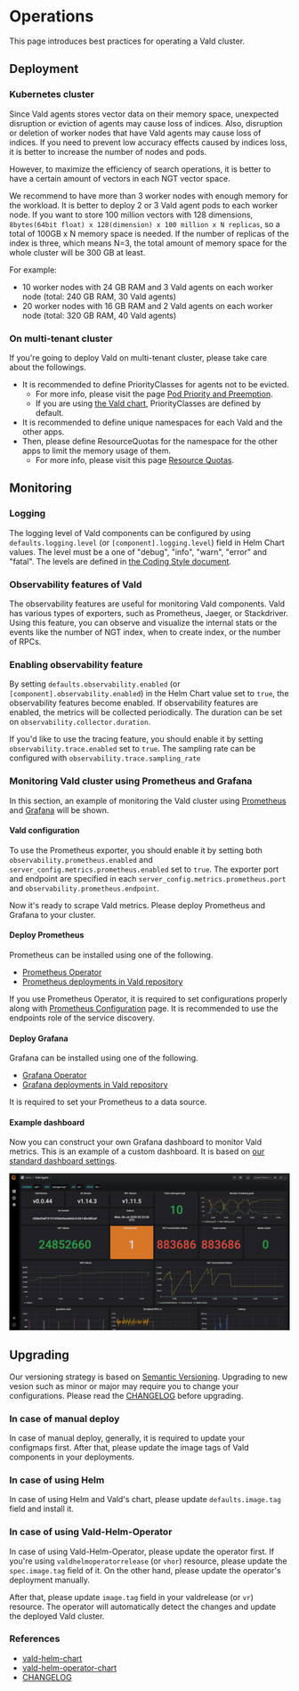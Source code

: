 # Operations

This page introduces best practices for operating a Vald cluster.



## Deployment

### Kubernetes cluster

Since Vald agents stores vector data on their memory space, unexpected disruption or eviction of agents may cause loss of indices.
Also, disruption or deletion of worker nodes that have Vald agents may cause loss of indices.
If you need to prevent low accuracy effects caused by indices loss, it is better to increase the number of nodes and pods.

However, to maximize the efficiency of search operations, it is better to have a certain amount of vectors in each NGT vector space.

We recommend to have more than 3 worker nodes with enough memory for the workload.
It is better to deploy 2 or 3 Vald agent pods to each worker node.
If you want to store 100 million vectors with 128 dimensions, `8bytes(64bit float) x 128(dimension) x 100 million x N replicas`, so a total of 100GB x N memory space is needed.
If the number of replicas of the index is three, which means N=3, the total amount of memory space for the whole cluster will be 300 GB at least.

For example:

- 10 worker nodes with 24 GB RAM and 3 Vald agents on each worker node (total: 240 GB RAM, 30 Vald agents)
- 20 worker nodes with 16 GB RAM and 2 Vald agents on each worker node (total: 320 GB RAM, 40 Vald agents)

### On multi-tenant cluster

If you're going to deploy Vald on multi-tenant cluster, please take care about the followings.

- It is recommended to define PriorityClasses for agents not to be evicted.
    - For more info, please visit the page [Pod Priority and Preemption][pod-priority-preemption].
    - If you are using [the Vald chart][vald-helm-chart], PriorityClasses are defined by default.
- It is recommended to define unique namespaces for each Vald and the other apps.
- Then, please define ResourceQuotas for the namespace for the other apps to limit the memory usage of them.
    - For more info, please visit this page [Resource Quotas][resource-quota].

## Monitoring

### Logging

The logging level of Vald components can be configured by using `defaults.logging.level` (or `[component].logging.level`) field in Helm Chart values.
The level must be a one of "debug", "info", "warn", "error" and "fatal".
The levels are defined in [the Coding Style document][coding-style-logging].

### Observability features of Vald

The observability features are useful for monitoring Vald components.
Vald has various types of exporters, such as Prometheus, Jaeger, or Stackdriver.
Using this feature, you can observe and visualize the internal stats or the events like the number of NGT index, when to create index, or the number of RPCs.

### Enabling observability feature

By setting `defaults.observability.enabled` (or `[component].observability.enabled`) in the Helm Chart value set to `true`, the observability features become enabled.
If observability features are enabled, the metrics will be collected periodically.
The duration can be set on `observability.collector.duration`.

If you'd like to use the tracing feature, you should enable it by setting `observability.trace.enabled` set to `true`. The sampling rate can be configured with `observability.trace.sampling_rate`

### Monitoring Vald cluster using Prometheus and Grafana

In this section, an example of monitoring the Vald cluster using [Prometheus][prometheus-io] and [Grafana][grafana] will be shown.

#### Vald configuration

To use the Prometheus exporter, you should enable it by setting both `observability.prometheus.enabled` and `server_config.metrics.prometheus.enabled` set to `true`.
The exporter port and endpoint are specified in each `server_config.metrics.prometheus.port` and `observability.prometheus.endpoint`.

Now it's ready to scrape Vald metrics.
Please deploy Prometheus and Grafana to your cluster.

#### Deploy Prometheus

Prometheus can be installed using one of the following.

- [Prometheus Operator][prometheus-operator]
- [Prometheus deployments in Vald repository][vald-prometheus]

If you use Prometheus Operator, it is required to set configurations properly along with [Prometheus Configuration][prometheus-configuration] page.
It is recommended to use the endpoints role of the service discovery.

#### Deploy Grafana

Grafana can be installed using one of the following.

- [Grafana Operator][grafana-operator]
- [Grafana deployments in Vald repository][vald-grafana]

It is required to set your Prometheus to a data source.

#### Example dashboard

Now you can construct your own Grafana dashboard to monitor Vald metrics.
This is an example of a custom dashboard. It is based on [our standard dashboard settings][vald-grafana-dashboards].

<img src="../../assets/docs/guides/operations/grafana-example.png" />


## Upgrading

Our versioning strategy is based on [Semantic Versioning][semver].
Upgrading to new vesion such as minor or major may require you to change your configurations.
Please read the [CHANGELOG][CHANGELOG] before upgrading.

### In case of manual deploy

In case of manual deploy, generally, it is required to update your configmaps first.
After that, please update the image tags of Vald components in your deployments.

### In case of using Helm

In case of using Helm and Vald's chart, please update `defaults.image.tag` field and install it.

### In case of using Vald-Helm-Operator

In case of using Vald-Helm-Operator, please update the operator first.
If you're using `valdhelmoperatorrelease` (or `vhor`) resource, please update the `spec.image.tag` field of it.
On the other hand, please update the operator's deployment manually.

After that, please update `image.tag` field in your valdrelease (or `vr`) resource.
The operator will automatically detect the changes and update the deployed Vald cluster.




### References

- [vald-helm-chart](vald-helm-chart)
- [vald-helm-operator-chart](vald-helm-operator-chart)
- [CHANGELOG](CHANGELOG)


[vald-helm-chart]: https://github.com/vdaas/vald/tree/master/charts/vald
[vald-helm-operator-chart]: https://github.com/vdaas/vald/tree/master/charts/vald-helm-operator
[CHANGELOG]: https://vald.vdaas.org/docs/release/changelog/

[pod-priority-preemption]: https://kubernetes.io/docs/concepts/configuration/pod-priority-preemption/
[resource-quota]: https://kubernetes.io/docs/concepts/policy/resource-quotas/

[coding-style-logging]: ../contributing/coding-style.md#logging

[prometheus-io]: https://prometheus.io/
[grafana]: https://grafana.com
[vald-prometheus]: https://github.com/vdaas/vald/tree/master/k8s/metrics/prometheus
[prometheus-operator]: https://github.com/coreos/prometheus-operator
[prometheus-configuration]: https://prometheus.io/docs/prometheus/latest/configuration/configuration/
[vald-grafana]: https://github.com/vdaas/vald/tree/master/k8s/metrics/grafana
[vald-grafana-dashboards]: https://github.com/vdaas/vald/tree/master/k8s/metrics/grafana/dashboards
[grafana-operator]: https://operatorhub.io/operator/grafana-operator
[semver]: https://semver.org/
